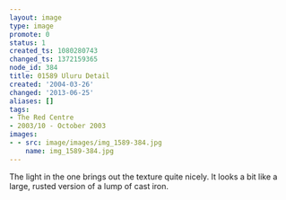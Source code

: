 ```yaml
---
layout: image
type: image
promote: 0
status: 1
created_ts: 1080280743
changed_ts: 1372159365
node_id: 384
title: 01589 Uluru Detail
created: '2004-03-26'
changed: '2013-06-25'
aliases: []
tags:
- The Red Centre
- 2003/10 - October 2003
images:
- - src: image/images/img_1589-384.jpg
    name: img_1589-384.jpg
---
```

The light in the one brings out the texture quite nicely.  It looks a bit like a large, rusted version of a lump of cast iron.
